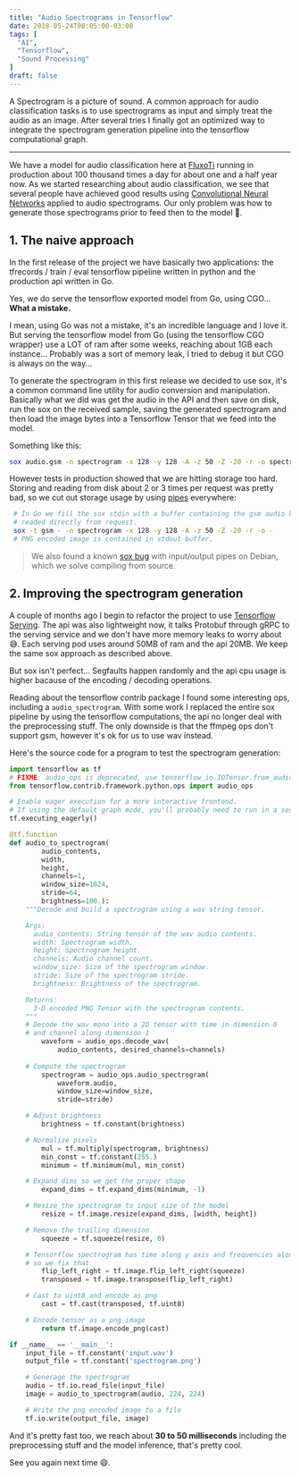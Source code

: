 ```yaml
---
title: "Audio Spectrograms in Tensorflow"
date: 2018-05-24T00:05:00-03:00
tags: [
  "AI",
  "Tensorflow",
  "Sound Processing"
]
draft: false
---
```


A Spectrogram is a picture of sound. A common approach for audio classification tasks is to use spectrograms as input and simply treat the audio as an image. After several tries I finally got an optimized way to integrate the spectrogram generation pipeline into the tensorflow computational graph.

<!--more-->

---

We have a model for audio classification here at [FluxoTi](http://fluxoti.com) running in production about 100 thousand times a day for about one and a half year now. As we started researching about audio classification, we see that several people have achieved good results using [Convolutional Neural Networks](http://cs231n.github.io/convolutional-networks) applied to audio spectrograms. Our only problem was how to generate those spectrograms prior to feed then to the model 🤔.

## 1. The naive approach

In the first release of the project we have basically two applications: the tfrecords / train / eval tensorflow pipeline written in python and the production api written in Go.

Yes, we do serve the tensorflow exported model from Go, using CGO... **What a mistake.**

I mean, using Go was not a mistake, it's an incredible language and I love it. But serving the tensorflow model from Go (using the tensorflow CGO wrapper) use a LOT of ram after some weeks, reaching about 1GB each instance... Probably was a sort of memory leak, I tried to debug it but CGO is always on the way...

To generate the spectrogram in this first release we decided to use sox, it's a common command line utility for audio conversion and manipulation. Basically what we did was get the audio in the API and then save on disk, run the sox on the received sample, saving the generated spectrogram and then load the image bytes into a Tensorflow Tensor that we feed into the model.

Something like this:

```bash
sox audio.gsm -n spectrogram -x 128 -y 128 -A -z 50 -Z -20 -r -o spectrogram.png
```

However tests in production showed that we are hitting storage too hard. Storing and reading from disk about 2 or 3 times per request was pretty bad, so we cut out storage usage by using [pipes](http://www.linfo.org/pipes.html) everywhere:

```bash
 # In Go we fill the sox stdin with a buffer containing the gsm audio bytes
 # readed directly from request.
 sox -t gsm - -n spectrogram -x 128 -y 128 -A -z 50 -Z -20 -r -o -
 # PNG encoded image is contained in stdout buffer.
```

> We also found a known [sox bug](https://bugs.debian.org/cgi-bin/bugreport.cgi?bug=823417) with input/output pipes on Debian, which we solve compiling from source.

## 2. Improving the spectrogram generation

A couple of months ago I begin to refactor the project to use [Tensorflow Serving](https://www.tensorflow.org/serving/). The api was also lightweight now, it talks Protobuf through gRPC to the serving service and we don't have more memory leaks to worry about 😅. Each serving pod uses around 50MB of ram and the api 20MB. We keep the same sox approach as described above.

But sox isn't perfect... Segfaults happen randomly and the api cpu usage is higher bacause of the encoding / decoding operations.

Reading about the tensorflow contrib package I found some interesting ops, including a `audio_spectrogram`. With some work I replaced the entire sox pipeline by using the tensorflow computations, the api no longer deal with the preprocessing stuff. The only downside is that the ffmpeg ops don't support gsm, however it's ok for us to use wav instead.

Here's the source code for a program to test the spectrogram generation:

```python
import tensorflow as tf
# FIXME: audio_ops is deprecated, use tensorflow_io.IOTensor.from_audio
from tensorflow.contrib.framework.python.ops import audio_ops

# Enable eager execution for a more interactive frontend.
# If using the default graph mode, you'll probably need to run in a session.
tf.executing_eagerly()

@tf.function
def audio_to_spectrogram(
        audio_contents,
        width,
        height,
        channels=1,
        window_size=1024,
        stride=64,
        brightness=100.):
    """Decode and build a spectrogram using a wav string tensor.

    Args:
      audio_contents: String tensor of the wav audio contents.
      width: Spectrogram width.
      height: Spectrogram height.
      channels: Audio channel count.
      window_size: Size of the spectrogram window.
      stride: Size of the spectrogram stride.
      brightness: Brightness of the spectrogram.

    Returns:
      3-D encoded PNG Tensor with the spectrogram contents.
    """
	# Decode the wav mono into a 2D tensor with time in dimension 0
	# and channel along dimension 1
        waveform = audio_ops.decode_wav(
        	audio_contents, desired_channels=channels)
	
	# Compute the spectrogram
        spectrogram = audio_ops.audio_spectrogram(
        	waveform.audio,
        	window_size=window_size,
        	stride=stride)

	# Adjust brightness
        brightness = tf.constant(brightness)

	# Normalize pixels
        mul = tf.multiply(spectrogram, brightness)
        min_const = tf.constant(255.)
        minimum = tf.minimum(mul, min_const)

	# Expand dims so we get the proper shape
        expand_dims = tf.expand_dims(minimum, -1)

	# Resize the spectrogram to input size of the model
        resize = tf.image.resize(expand_dims, [width, height])

	# Remove the trailing dimension
        squeeze = tf.squeeze(resize, 0)

	# Tensorflow spectrogram has time along y axis and frequencies along x axis
	# so we fix that
        flip_left_right = tf.image.flip_left_right(squeeze)
        transposed = tf.image.transpose(flip_left_right)

	# Cast to uint8 and encode as png
        cast = tf.cast(transposed, tf.uint8)

	# Encode tensor as a png image
        return tf.image.encode_png(cast)

if __name__ == '__main__':
	input_file = tf.constant('input.wav')
	output_file = tf.constant('spectrogram.png')

	# Generage the spectrogram
	audio = tf.io.read_file(input_file)
	image = audio_to_spectrogram(audio, 224, 224)

	# Write the png encoded image to a file
	tf.io.write(output_file, image)
```

And it's pretty fast too, we reach about **30 to 50 milliseconds** including the preprocessing stuff and the model inference, that's pretty cool.

See you again next time 😄.
